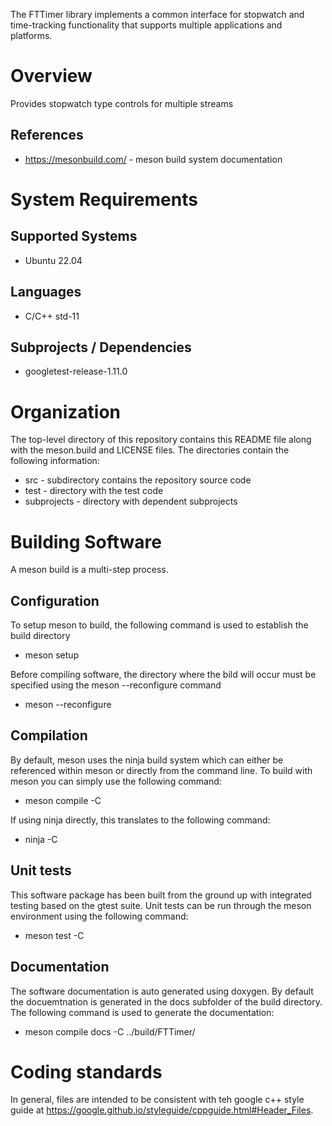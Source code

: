 The FTTimer library implements a common interface for stopwatch and
time-tracking functionality that supports multiple applications and platforms. 


# Overview
Provides stopwatch type controls for multiple streams

## References
* https://mesonbuild.com/ - meson build system documentation

# System Requirements
## Supported Systems
* Ubuntu 22.04

## Languages
* C/C++ std-11

## Subprojects / Dependencies
* googletest-release-1.11.0

# Organization
The top-level directory of this repository contains this README file along with
the meson.build and LICENSE files. The directories contain the following
information:
* src -  subdirectory contains the repository source code
* test - directory with the test code
* subprojects - directory with dependent subprojects

# Building Software
A meson build is a multi-step process. 

## Configuration
To setup meson to build, the following command is used to establish the build directory 
* meson setup <builddir>

Before compiling software, the directory where the bild will occur must be 
specified using the meson --reconfigure command
* meson --reconfigure <builddir>

## Compilation
By default, meson uses the ninja build system which can either be referenced
within meson or directly from the command line. To build with meson you can
simply use the following command:

* meson compile -C <builddir>

If using ninja directly, this translates to the following command:
* ninja -C <builddir> 

## Unit tests
This software package has been built from the ground up with integrated
testing based on the gtest suite. Unit tests can be run through the meson
environment using the following command:

* meson test -C <builddir>

## Documentation
The software documentation is auto generated using doxygen. By default the
docuemtnation is generated in the docs subfolder of the build directory. The
following command is used to generate the documentation:

* meson compile docs -C ../build/FTTimer/

# Coding standards
In general, files are intended to be consistent with teh google c++ style guide
at https://google.github.io/styleguide/cppguide.html#Header_Files. 

